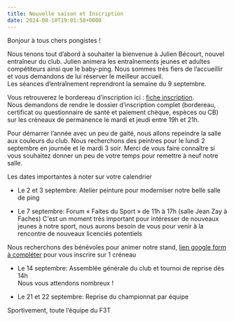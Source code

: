 ```yaml
---
title: Nouvelle saison et Inscription
date: 2024-08-10T19:01:58+0000
---
```


Bonjour à tous chers pongistes !

Nous tenons tout d’abord à souhaiter la bienvenue à Julien Bécourt, nouvel entraîneur du club. Julien animera les entraînements jeunes et adultes compétiteurs ainsi que le baby-ping. Nous sommes très fiers de l’accueillir et vous demandons de lui réserver le meilleur accueil.  
Les séances d’entraînement reprendront la semaine du 9 septembre.  

Vous retrouverez le bordereau d’inscription ici : [fiche inscription](/images/inscription_2024_2025.pdf).  
Nous demandons de rendre le dossier d’inscription complet (bordereau, certificat ou questionnaire de santé et paiement chèque, espèces ou CB) sur les créneaux de permanence le mardi et jeudi entre 19h et 21h.

Pour démarrer l’année avec un peu de gaité, nous allons repeindre la salle aux couleurs du club. Nous recherchons des peintres pour le lundi 2 septembre en journée et le mardi 3 soir. Merci de vous faire connaître si vous souhaitez donner un peu de votre temps pour remettre à neuf notre salle.

Les dates importantes à noter sur votre calendrier

- Le 2 et 3 septembre: Atelier peinture pour moderniser notre belle salle de ping

- Le 7 septembre: Forum « Faites du Sport » de 11h à 17h (salle Jean Zay à Faches)
C'est un moment très important pour intéresser de nouveaux jeunes à notre sport, nous aurons besoin de vous pour venir à la rencontre de nouveaux licenciés potentiels  

Nous recherchons des bénévoles pour animer notre stand, [lien google form à compléter](https://docs.goAogle.com/forms/d/e/1FAIpQLScehht40y1Rn9H8W5NDma_phbjcuFl23_WJsaKcCNpjM-uOgg/viewform?usp=sf_link) pour vous inscrire sur 1 créneau 

- Le 14 septembre: Assemblée générale du club et tournoi de reprise dès 14h   
Nous vous attendons nombreux !

- Le 21 et 22	septembre:  Reprise du championnat par équipe


Sportivement, toute l’équipe du F3T
